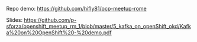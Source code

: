 Repo demo: https://github.com/hifly81/ocp-meetup-rome

Slides: https://github.com/p-sforza/openshift_meetup_rm_1/blob/master/5_kafka_on_openShift_okd/Kafka%20on%20OpenShift%20-%20demo.pdf

